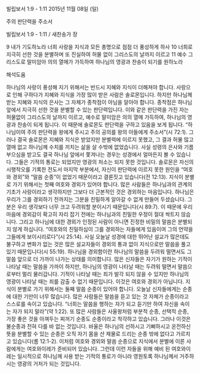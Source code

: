 빌립보서 1:9 - 1:11 
2015년 11월 08일 (일)

주의 판단력을 주소서



빌립보서 1:9 - 1:11 / 새찬송가  장


9 내가 기도하노라 너희 사랑을 지식과 모든 총명으로 점점 더 풍성하게 하사 10 너희로 지극히 선한 것을 분별하며 또 진실하여 허물 없이 그리스도의 날까지 이르고 11 예수 그리스도로 말미암아 의의 열매가 가득하여 하나님의 영광과 찬송이 되기를 원하노라

해석도움





하나님의 사랑이 풍성해 지기 위해서는 반드시 지혜와 지식이 더해져야 합니다. 사랑으로 인해 구하다가 지혜와 지식을 가장 많이 받은 사람은 솔로몬입니다. 하지만 하나님께 받는 지혜와 지식의 은사는 그 자체가 종착점이 아님을 알아야 합니다.  종착점은 하나님 앞에서 지극히 선한 것을 분별할 수 있는 판단력입니다. 이와 같은 판단력을 가진 자는 허물없이 그리스도의 날까지 이르고, 예수로 말미암은 의의 열매 가득하여, 하나님의 영광과 찬송이 되게 됩니다. 이 때문에 솔로몬도 판단력을 구하고 있음을 보게 됩니다. “하나님이여 주의 판단력을 왕에게 주시고 주의 공의를 왕의 아들에게 주소서”(시 72:1). 그러나 결국 솔로몬은 지혜와 지식은 받았지만 분별력에 이르지 못했고, 그 결과 허물 많고 열매 없고 하나님께 수치를 끼치는 삶을 살 수밖에 없었습니다. 사실 성령의 은사와 기름 부으심을 받고도 결국 하나님 앞에서 쫓겨나는 경우는 성경에서 얼마든지 볼 수 있습니다. 그들은 기적의 통로는 되었지만 영광의 처소는 되지 못한 것입니다. 솔로몬은 자신의 시행착오를 기록한 전도서 마지막 부분에서, 자신이 판단력에 이르지 못한 원인을 “여호와 경외”와 “말씀 순종”이 없었기 때문이라고 결론짓고 있습니다(전 12:13).  지식이 분별로 가기 위해서는 첫째 여호와 경외가 있어야 합니다. 많은 사람들은 하나님과의 관계의 기초가 사랑이라고 생각하지만 그보다 더 근본적인 것은 경외하는 마음입니다. 하나님은 우리가 그를 경외하기 전까지는 그분을 친밀하게 알아갈 수 없게 만들어 두셨습니다. 그분은 우리 생각보다 너무 크고 두려워할 분이시기 때문입니다(시 89:7). 이 때문에 우리 마음에 경외감이 확고히 자리 잡기 전에는 하나님과의 친밀한 우정이 절대 싹트지 않습니다. 그리고 하나님에 대한 경외가 인정된 사람이 아니면 진정한 비밀의 말씀은 분별되지 않게 하십니다. “여호와의 친밀하심이 그를 경외하는 자들에게 있음이여 그의 언약을 그들에게 보이시리로다”(시 25:14). 사실 오늘날 성경에 대한 뛰어난 설교가 많은데도 불구하고 변화가 없는 것은 많은 설교자들이 경외의 통과 없이 지식으로만 말씀을 풀고 있기 때문입니다(시 55:19). 하나님을 경외함이란 하나님의 말씀을 두려워 떨면서도 그 말씀 앞으로 더 가까이 나가는 상태를 의미합니다. 많은 신자들은 자기가 원하는 기적이 나타날 때는 말씀을 가까이 하지만, 하나님의 영광이 나타날 때는 두려워 떨면서 말씀으로부터 멀리 물러갑니다. 기적이 나타날 때는 죄가 발각 되지 않을 수 있지만 하나님의 영광이 나타날 때는 죄를 감출 수 없기 때문입니다. 이것은 여호와 경외가 아닙니다.  지식이 분별로 가기 위해서는 둘째 말씀 순종이 있어야 합니다. 오늘날 신자들에게는 순종에 대한 기만이 너무 많습니다. 많은 사람들은 말씀을 듣고 있는 것 자체가 순종이라고 스스로를 속이고 있습니다. “너희는 말씀을 행하는 자가 되고 듣기만 하여 자신을 속이는 자가 되지 말라”(약 1:22). 또 많은 사람들은 사울왕처럼 부분적 순종, 선택적 순종, 가장 좋은 것을 아껴두는 찌꺼기 순종도 순종이라고 착각하고 있습니다. 그러나 이것은 불순종과 전혀 다를 바 없는 것입니다. 바울은 하나님의 선하시고 기뻐하시고 온전하신 뜻을 분별할 수 있는 순종은 오직 자기 몸을 산 제물로 드리는 순종 밖에 없다고 가르치고 있습니다(롬 12:1-2). 이처럼 여호와 경외와 말씀 순종으로 지식에서 분별에 이른 사람에게는 여호와이레가 준비되어 있습니다. 그런데 이런 자들을 위해 예비 된 여호와이레는 일시적으로 하나님께 사용 받는 기적의 통로가 아니라 영원토록 하나님께서 거주하시는 영광의 거처가 되는 것입니다.